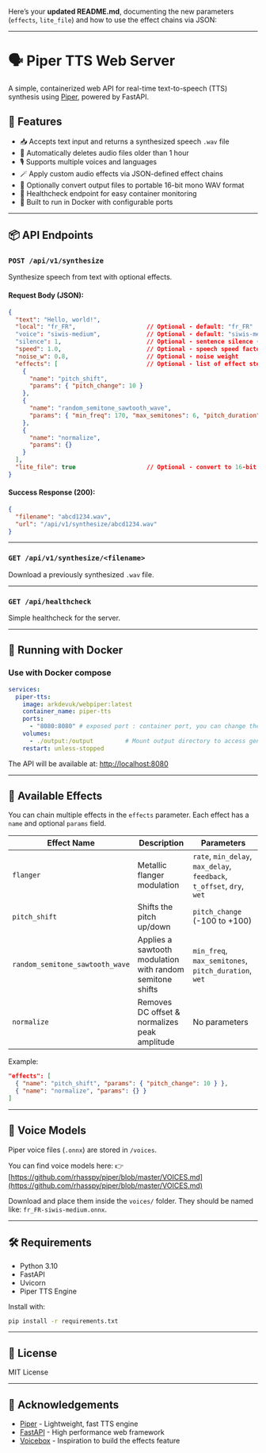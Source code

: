 Here’s your **updated README.md**, documenting the new parameters (`effects`, `lite_file`) and how to use the effect chains via JSON:

---

# 🗣️ Piper TTS Web Server

A simple, containerized web API for real-time text-to-speech (TTS) synthesis using [Piper](https://github.com/rhasspy/piper), powered by FastAPI.

## 🚀 Features

* 📥 Accepts text input and returns a synthesized speech `.wav` file
* 🧹 Automatically deletes audio files older than 1 hour
* 🎙️ Supports multiple voices and languages
* 🪄 Apply custom audio effects via JSON-defined effect chains
* 💾 Optionally convert output files to portable 16-bit mono WAV format
* 📡 Healthcheck endpoint for easy container monitoring
* 🔌 Built to run in Docker with configurable ports

---

## 📦 API Endpoints

### `POST /api/v1/synthesize`

Synthesize speech from text with optional effects.

#### Request Body (JSON):

```json
{
  "text": "Hello, world!",
  "local": "fr_FR",                    // Optional - default: "fr_FR"
  "voice": "siwis-medium",             // Optional - default: "siwis-medium"
  "silence": 1,                        // Optional - sentence silence (seconds)
  "speed": 1.0,                        // Optional - speech speed factor
  "noise_w": 0.8,                      // Optional - noise weight
  "effects": [                         // Optional - list of effect steps to apply
    {
      "name": "pitch_shift",
      "params": { "pitch_change": 10 }
    },
    {
      "name": "random_semitone_sawtooth_wave",
      "params": { "min_freq": 170, "max_semitones": 6, "pitch_duration": 0.4, "wet": 0.3 }
    },
    {
      "name": "normalize",
      "params": {}
    }
  ],
  "lite_file": true                    // Optional - convert to 16-bit mono WAV
}
```

#### Success Response (200):

```json
{
  "filename": "abcd1234.wav",
  "url": "/api/v1/synthesize/abcd1234.wav"
}
```

---

### `GET /api/v1/synthesize/<filename>`

Download a previously synthesized `.wav` file.

---

### `GET /api/healthcheck`

Simple healthcheck for the server.

---

## 🐳 Running with Docker

### Use with Docker compose

```yaml
services:
  piper-tts:
    image: arkdevuk/webpiper:latest
    container_name: piper-tts
    ports:
      - "8080:8080" # exposed port : container port, you can change the exposed port if needed
    volumes:
      - ./output:/output         # Mount output directory to access generated audio
    restart: unless-stopped
```

The API will be available at: [http://localhost:8080](http://localhost:8080)

---

## 🎨 Available Effects

You can chain multiple effects in the `effects` parameter.
Each effect has a `name` and optional `params` field.

| Effect Name                     | Description                                               | Parameters                                                             |
| ------------------------------- | --------------------------------------------------------- | ---------------------------------------------------------------------- |
| `flanger`                       | Metallic flanger modulation                               | `rate`, `min_delay`, `max_delay`, `feedback`, `t_offset`, `dry`, `wet` |
| `pitch_shift`                   | Shifts the pitch up/down                                  | `pitch_change` (-100 to +100)                                          |
| `random_semitone_sawtooth_wave` | Applies a sawtooth modulation with random semitone shifts | `min_freq`, `max_semitones`, `pitch_duration`, `wet`                   |
| `normalize`                     | Removes DC offset & normalizes peak amplitude             | No parameters                                                          |

Example:

```json
"effects": [
  { "name": "pitch_shift", "params": { "pitch_change": 10 } },
  { "name": "normalize", "params": {} }
]
```

---

## 🎤 Voice Models

Piper voice files (`.onnx`) are stored in `/voices`.

You can find voice models here:
👉 [https://github.com/rhasspy/piper/blob/master/VOICES.md](https://github.com/rhasspy/piper/blob/master/VOICES.md)

Download and place them inside the `voices/` folder.
They should be named like: `fr_FR-siwis-medium.onnx`.

---

## 🛠️ Requirements

* Python 3.10
* FastAPI
* Uvicorn
* Piper TTS Engine

Install with:

```bash
pip install -r requirements.txt
```

---

## 📃 License

MIT License

---

## 🙌 Acknowledgements

* [Piper](https://github.com/rhasspy/piper) - Lightweight, fast TTS engine
* [FastAPI](https://fastapi.tiangolo.com/) - High performance web framework
* [Voicebox](https://voicebox.readthedocs.io/en/stable/index.html) - Inspiration to build the effects feature

